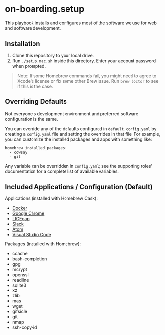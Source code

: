 # on-boarding.setup

This playbook installs and configures most of the software we use for web and software development.

## Installation

1. Clone this repository to your local drive.
2. Run `./setup.mac.sh` inside this directory. Enter your account password when prompted.

> Note: If some Homebrew commands fail, you might need to agree to Xcode's license or fix some other Brew issue. Run `brew doctor` to see if this is the case.

## Overriding Defaults

Not everyone's development environment and preferred software configuration is the same.

You can override any of the defaults configured in `default.config.yaml` by creating a `config.yaml` file and setting the overrides in that file. For example, you can customize the installed packages and apps with something like:

    homebrew_installed_packages:
      - cowsay
      - git

Any variable can be overridden in `config.yaml`; see the supporting roles' documentation for a complete list of available variables.

## Included Applications / Configuration (Default)

Applications (installed with Homebrew Cask):

  - [Docker](https://www.docker.com/)
  - [Google Chrome](https://www.google.com/chrome/)
  - [LICEcap](http://www.cockos.com/licecap/)
  - [Slack](https://slack.com/)
  - [Atom](https://atom.io/)
  - [Visual Studio Code](https://code.visualstudio.com/)

Packages (installed with Homebrew):

  - ccache
  - bash-completion
  - gpg
  - mcrypt
  - openssl
  - readline
  - sqlite3
  - xz
  - zlib
  - mas
  - wget
  - gifsicle
  - git
  - nmap
  - ssh-copy-id
